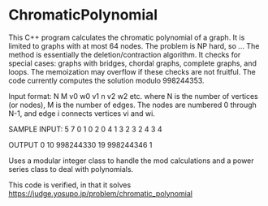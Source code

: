 # ChromaticPolynomial
This C++ program calculates the chromatic polynomial of a graph. It is limited to graphs with at most 64 nodes. The problem is NP hard, so ... The method is essentially the deletion/contraction algorithm. It checks for special cases: graphs with bridges, chordal graphs, complete graphs, and loops. The memoization may overflow if these checks are not fruitful. The code currently computes the solution modulo 998244353.

Input format: N M v0 w0 v1 n v2 w2 etc. where N is the number of vertices (or nodes), M is the number of edges. The nodes are numbered 0 through N-1, and edge i connects vertices vi and wi.

SAMPLE INPUT: 5 7 0 1 0 2 0 4 1 3 2 3 2 4 3 4

OUTPUT 0 10 998244330 19 998244346 1

Uses a modular integer class to handle the mod calculations and a power series class to deal with polynomials.

This code is verified, in that it solves https://judge.yosupo.jp/problem/chromatic_polynomial
